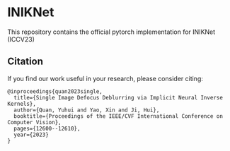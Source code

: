 # INIKNet
This repository contains the official pytorch implementation for INIKNet (ICCV23)

## Citation
If you find our work useful in your research, please consider citing:
```
@inproceedings{quan2023single,
  title={Single Image Defocus Deblurring via Implicit Neural Inverse Kernels},
  author={Quan, Yuhui and Yao, Xin and Ji, Hui},
  booktitle={Proceedings of the IEEE/CVF International Conference on Computer Vision},
  pages={12600--12610},
  year={2023}
}
```
